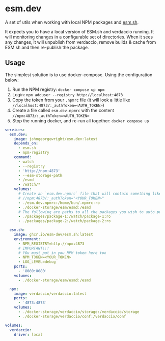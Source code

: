 # esm.dev

A set of utils when working with local NPM packages and [esm.sh](https://esm.sh/).

It expects you to have a local version of ESM.sh and verdaccio running. It will monitoring changes in a configurable set of directories. When it sees any changes, it will unpublish from verdaccio, remove builds & cache from ESM.sh and then re-publish the package.

## Usage

The simplest solution is to use docker-compose. Using the configuration below:

1. Run the NPM registry: `docker compose up npm`
1. Login: `npm adduser --registry http://localhost:4873`
1. Copy the token from your `.npmrc` file (it will look a little like `//localhost:4873/:_authToken=<AUTH_TOKEN>`)
1. Create a file called `esm.dev.npmrc` with the content `//npm:4873/:_authToken=<AUTH_TOKEN>`
1. Stop the running docker, and re-run all together: `docker compose up`

```yaml
services:
  esm.dev:
    image: johngeorgewright/esm.dev:latest
    depends_on:
      - esm.sh
      - npm-registry
    command:
      - watch
      - --registry
      - 'http://npm:4873'
      - --esm-storage-path
      - /esmd
      - /watch/*
    volumes:
      # Create an `esm.dev.npmrc` file that will contain something like:
      # //npm:4873/:_authToken="<YOUR_TOKEN>"
      - ./esm.dev.npmrc:/home/bun/.npmrc:ro
      - ./docker-storage/esm/esmd:/esmd
      # The following are paths to all the packages you wish to auto publish
      - ./packages/package-1:/watch/package-1:ro
      - ./packages/package-2:/watch/package-2:ro

  esm.sh:
    image: ghcr.io/esm-dev/esm.sh:latest
    environment:
      - NPM_REGISTRY=http://npm:4873
      # IMPORTANT!!!
      # YOu must put in you NPM token here too
      - NPM_TOKEN=<YOUR_TOKEN>
      - LOG_LEVEL=debug
    ports:
      - '8080:8080'
    volumes:
      - ./docker-storage/esm/esmd:/esmd

  npm:
    image: verdaccio/verdaccio:latest
    ports:
      - '4873:4873'
    volumes:
      - ./docker-storage/verdaccio/storage:/verdaccio/storage
      - ./docker-storage/verdaccio/conf:/verdaccio/conf

volumes:
  verdaccio:
    driver: local
```
